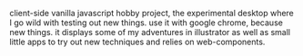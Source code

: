 client-side vanilla javascript hobby project, the experimental desktop where I go wild with testing out new things. use it with google chrome, because new things. it displays some of my adventures in illustrator as well as small little apps to try out new techniques and relies on web-components.
